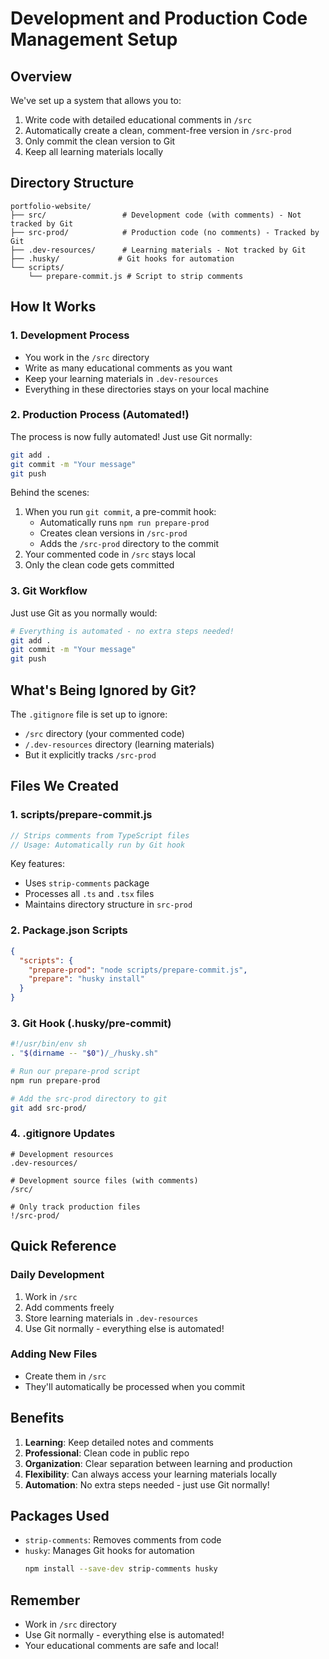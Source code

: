 # Development and Production Code Management Setup

## Overview
We've set up a system that allows you to:
1. Write code with detailed educational comments in `/src`
2. Automatically create a clean, comment-free version in `/src-prod`
3. Only commit the clean version to Git
4. Keep all learning materials locally

## Directory Structure
```
portfolio-website/
├── src/                 # Development code (with comments) - Not tracked by Git
├── src-prod/            # Production code (no comments) - Tracked by Git
├── .dev-resources/      # Learning materials - Not tracked by Git
├── .husky/             # Git hooks for automation
└── scripts/
    └── prepare-commit.js # Script to strip comments
```

## How It Works

### 1. Development Process
- You work in the `/src` directory
- Write as many educational comments as you want
- Keep your learning materials in `.dev-resources`
- Everything in these directories stays on your local machine

### 2. Production Process (Automated!)
The process is now fully automated! Just use Git normally:
```bash
git add .
git commit -m "Your message"
git push
```

Behind the scenes:
1. When you run `git commit`, a pre-commit hook:
   - Automatically runs `npm run prepare-prod`
   - Creates clean versions in `/src-prod`
   - Adds the `/src-prod` directory to the commit
2. Your commented code in `/src` stays local
3. Only the clean code gets committed

### 3. Git Workflow
Just use Git as you normally would:
```bash
# Everything is automated - no extra steps needed!
git add .
git commit -m "Your message"
git push
```

## What's Being Ignored by Git?
The `.gitignore` file is set up to ignore:
- `/src` directory (your commented code)
- `/.dev-resources` directory (learning materials)
- But it explicitly tracks `/src-prod`

## Files We Created

### 1. scripts/prepare-commit.js
```javascript
// Strips comments from TypeScript files
// Usage: Automatically run by Git hook
```
Key features:
- Uses `strip-comments` package
- Processes all `.ts` and `.tsx` files
- Maintains directory structure in `src-prod`

### 2. Package.json Scripts
```json
{
  "scripts": {
    "prepare-prod": "node scripts/prepare-commit.js",
    "prepare": "husky install"
  }
}
```

### 3. Git Hook (.husky/pre-commit)
```bash
#!/usr/bin/env sh
. "$(dirname -- "$0")/_/husky.sh"

# Run our prepare-prod script
npm run prepare-prod

# Add the src-prod directory to git
git add src-prod/
```

### 4. .gitignore Updates
```gitignore
# Development resources
.dev-resources/

# Development source files (with comments)
/src/

# Only track production files
!/src-prod/
```

## Quick Reference

### Daily Development
1. Work in `/src`
2. Add comments freely
3. Store learning materials in `.dev-resources`
4. Use Git normally - everything else is automated!

### Adding New Files
- Create them in `/src`
- They'll automatically be processed when you commit

## Benefits
1. **Learning**: Keep detailed notes and comments
2. **Professional**: Clean code in public repo
3. **Organization**: Clear separation between learning and production
4. **Flexibility**: Can always access your learning materials locally
5. **Automation**: No extra steps needed - just use Git normally!

## Packages Used
- `strip-comments`: Removes comments from code
- `husky`: Manages Git hooks for automation
  ```bash
  npm install --save-dev strip-comments husky
  ```

## Remember
- Work in `/src` directory
- Use Git normally - everything else is automated!
- Your educational comments are safe and local! 